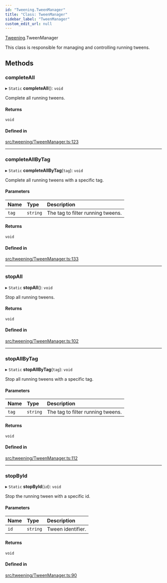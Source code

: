 ```yaml
---
id: "Tweening.TweenManager"
title: "Class: TweenManager"
sidebar_label: "TweenManager"
custom_edit_url: null
---
```


[Tweening](../namespaces/Tweening.md).TweenManager

This class is responsible for managing and controlling running tweens.

## Methods

### completeAll

▸ `Static` **completeAll**(): `void`

Complete all running tweens.

#### Returns

`void`

#### Defined in

[src/tweening/TweenManager.ts:123](https://github.com/agargaro/three.ez/blob/dc547c7/src/tweening/TweenManager.ts#L123)

___

### completeAllByTag

▸ `Static` **completeAllByTag**(`tag`): `void`

Complete all running tweens with a specific tag.

#### Parameters

| Name | Type | Description |
| :------ | :------ | :------ |
| `tag` | `string` | The tag to filter running tweens. |

#### Returns

`void`

#### Defined in

[src/tweening/TweenManager.ts:133](https://github.com/agargaro/three.ez/blob/dc547c7/src/tweening/TweenManager.ts#L133)

___

### stopAll

▸ `Static` **stopAll**(): `void`

Stop all running tweens.

#### Returns

`void`

#### Defined in

[src/tweening/TweenManager.ts:102](https://github.com/agargaro/three.ez/blob/dc547c7/src/tweening/TweenManager.ts#L102)

___

### stopAllByTag

▸ `Static` **stopAllByTag**(`tag`): `void`

Stop all running tweens with a specific tag.

#### Parameters

| Name | Type | Description |
| :------ | :------ | :------ |
| `tag` | `string` | The tag to filter running tweens. |

#### Returns

`void`

#### Defined in

[src/tweening/TweenManager.ts:112](https://github.com/agargaro/three.ez/blob/dc547c7/src/tweening/TweenManager.ts#L112)

___

### stopById

▸ `Static` **stopById**(`id`): `void`

Stop the running tween with a specific id.

#### Parameters

| Name | Type | Description |
| :------ | :------ | :------ |
| `id` | `string` | Tween identifier. |

#### Returns

`void`

#### Defined in

[src/tweening/TweenManager.ts:90](https://github.com/agargaro/three.ez/blob/dc547c7/src/tweening/TweenManager.ts#L90)
